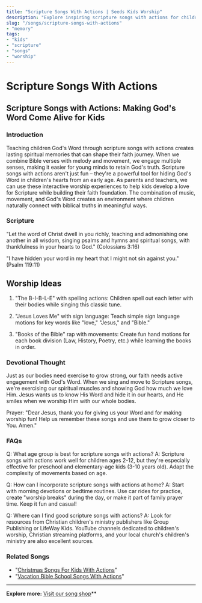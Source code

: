 ```yaml
---
title: "Scripture Songs With Actions | Seeds Kids Worship"
description: "Explore inspiring scripture songs with actions for children's worship and faith development. Biblical music resources for families and ministry."
slug: "/songs/scripture-songs-with-actions"
- "memory"
tags:
- "kids"
- "scripture"
- "songs"
- "worship"
---
```


# Scripture Songs With Actions

## Scripture Songs with Actions: Making God's Word Come Alive for Kids

### Introduction
Teaching children God's Word through scripture songs with actions creates lasting spiritual memories that can shape their faith journey. When we combine Bible verses with melody and movement, we engage multiple senses, making it easier for young minds to retain God's truth. Scripture songs with actions aren't just fun – they're a powerful tool for hiding God's Word in children's hearts from an early age. As parents and teachers, we can use these interactive worship experiences to help kids develop a love for Scripture while building their faith foundation. The combination of music, movement, and God's Word creates an environment where children naturally connect with biblical truths in meaningful ways.

### Scripture
"Let the word of Christ dwell in you richly, teaching and admonishing one another in all wisdom, singing psalms and hymns and spiritual songs, with thankfulness in your hearts to God." (Colossians 3:16)

"I have hidden your word in my heart that I might not sin against you." (Psalm 119:11)

## Worship Ideas
1. "The B-I-B-L-E" with spelling actions: Children spell out each letter with their bodies while singing this classic tune.

2. "Jesus Loves Me" with sign language: Teach simple sign language motions for key words like "love," "Jesus," and "Bible."

3. "Books of the Bible" rap with movements: Create fun hand motions for each book division (Law, History, Poetry, etc.) while learning the books in order.

### Devotional Thought
Just as our bodies need exercise to grow strong, our faith needs active engagement with God's Word. When we sing and move to Scripture songs, we're exercising our spiritual muscles and showing God how much we love Him. Jesus wants us to know His Word and hide it in our hearts, and He smiles when we worship Him with our whole bodies.

Prayer: "Dear Jesus, thank you for giving us your Word and for making worship fun! Help us remember these songs and use them to grow closer to You. Amen."

### FAQs
Q: What age group is best for scripture songs with actions?
A: Scripture songs with actions work well for children ages 2-12, but they're especially effective for preschool and elementary-age kids (3-10 years old). Adapt the complexity of movements based on age.

Q: How can I incorporate scripture songs with actions at home?
A: Start with morning devotions or bedtime routines. Use car rides for practice, create "worship breaks" during the day, or make it part of family prayer time. Keep it fun and casual!

Q: Where can I find good scripture songs with actions?
A: Look for resources from Christian children's ministry publishers like Group Publishing or LifeWay Kids. YouTube channels dedicated to children's worship, Christian streaming platforms, and your local church's children's ministry are also excellent sources.

### Related Songs

- "[Christmas Songs For Kids With Actions](/activities/christmas-songs-for-kids-with-actions/)"
- "[Vacation Bible School Songs With Actions](/activities/vacation-bible-school-songs-with-actions/)"

---

**Explore more:** [Visit our song shop](https://seedskidsworship.com/shop)**

<!-- Schema Markup -->
<script type="application/ld+json">
{
  "@context": "https://schema.org",
  "@type": "MusicRecording",
  "name": "Scripture Songs With Actions",
  "byArtist": {
    "@type": "MusicGroup",
    "name": "Seeds Kids Worship"
  },
  "isFamilyFriendly": true,
  "url": "https://seedskidsworship.com/songs/scripture-songs-with-actions/"
}
</script>